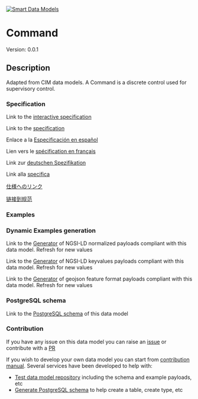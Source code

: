 [![Smart Data Models](https://smartdatamodels.org/wp-content/uploads/2022/01/SmartDataModels_logo.png "Logo")](https://smartdatamodels.org)
# Command
Version: 0.0.1

## Description 

Adapted from CIM data models. A Command is a discrete control used for supervisory control.
### Specification

Link to the [interactive specification](https://swagger.lab.fiware.org/?url=https://smart-data-models.github.io/dataModel.EnergyCIM/Command/swagger.yaml)

Link to the [specification](https://github.com/smart-data-models/dataModel.EnergyCIM/blob/master/Command/doc/spec.md)

Enlace a la [Especificación en español](https://github.com/smart-data-models/dataModel.EnergyCIM/blob/master/Command/doc/spec_ES.md)

Lien vers le [spécification en français](https://github.com/smart-data-models/dataModel.EnergyCIM/blob/master/Command/doc/spec_FR.md)

Link zur [deutschen Spezifikation](https://github.com/smart-data-models/dataModel.EnergyCIM/blob/master/Command/doc/spec_DE.md)

Link alla [specifica](https://github.com/smart-data-models/dataModel.EnergyCIM/blob/master/Command/doc/spec_IT.md)

[仕様へのリンク](https://github.com/smart-data-models/dataModel.EnergyCIM/blob/master/Command/doc/spec_JA.md)

[链接到规范](https://github.com/smart-data-models/dataModel.EnergyCIM/blob/master/Command/doc/spec_ZH.md)
### Examples
### Dynamic Examples generation

Link to the [Generator](https://smartdatamodels.org/extra/ngsi-ld_generator.php?schemaUrl=https://raw.githubusercontent.com/smart-data-models/dataModel.EnergyCIM/master/Command/schema.json&email=info@smartdatamodels.org) of NGSI-LD normalized payloads compliant with this data model. Refresh for new values

Link to the [Generator](https://smartdatamodels.org/extra/ngsi-ld_generator_keyvalues.php?schemaUrl=https://raw.githubusercontent.com/smart-data-models/dataModel.EnergyCIM/master/Command/schema.json&email=info@smartdatamodels.org) of NGSI-LD keyvalues payloads compliant with this data model. Refresh for new values

Link to the [Generator](https://smartdatamodels.org/extra/geojson_features_generator.php?schemaUrl=https://raw.githubusercontent.com/smart-data-models/dataModel.EnergyCIM/master/Command/schema.json&email=info@smartdatamodels.org) of geojson feature format payloads compliant with this data model. Refresh for new values
### PostgreSQL schema

Link to the [PostgreSQL schema](https://github.com/smart-data-models/dataModel.EnergyCIM/blob/master/Command/schema.sql) of this data model
### Contribution

 If you have any issue on this data model you can raise an [issue](https://github.com/smart-data-models/dataModel.EnergyCIM/issues)  or contribute with a [PR](https://github.com/smart-data-models/dataModel.EnergyCIM/pulls)

 If you wish to develop your own data model you can start from [contribution manual](https://bit.ly/contribution_manual). Several services have been developed to help with: 
 - [Test data model repository](https://smartdatamodels.org/index.php/data-models-contribution-api/) including the schema and example payloads, etc
 - [Generate PostgreSQL schema](https://smartdatamodels.org/index.php/sql-service/) to help create a table, create type, etc